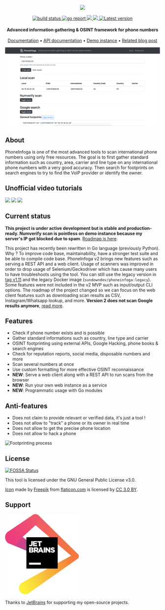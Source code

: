 <p align="center">
  <img src="https://i.imgur.com/LtUGnF3.png" width=500 />
</p>

<div align="center">
  <a href="https://github.com/sundowndev/PhoneInfoga/actions">
    <img src="https://img.shields.io/endpoint.svg?url=https://actions-badge.atrox.dev/sundowndev/PhoneInfoga/badge?ref=master" alt="build status" />
  </a>
  <a href="https://goreportcard.com/report/github.com/sundowndev/PhoneInfoga">
    <img src="https://goreportcard.com/badge/github.com/sundowndev/PhoneInfoga" alt="go report" />
  </a>
  <a href="https://codeclimate.com/github/sundowndev/PhoneInfoga/maintainability">
    <img src="https://api.codeclimate.com/v1/badges/3259feb1c68df1cd4f71/maintainability" />
  </a>
  <a href="https://codecov.io/gh/sundowndev/PhoneInfoga">
    <img src="https://codecov.io/gh/sundowndev/PhoneInfoga/branch/master/graph/badge.svg" />
  </a>
  <a href="https://github.com/sundowndev/PhoneInfoga/releases">
    <img src="https://img.shields.io/github/release/SundownDEV/PhoneInfoga.svg" alt="Latest version" />
  </a>
</div>

<h4 align="center">Advanced information gathering & OSINT framework for phone numbers</h4>

<p align="center">
  <a href="https://sundowndev.github.io/PhoneInfoga/">Documentation</a> •
  <a href="https://petstore.swagger.io/?url=https://raw.githubusercontent.com/sundowndev/PhoneInfoga/master/api/openapi.yml">API documentation</a> •
  <a href="https://demo.phoneinfoga.crvx.fr/">Demo instance</a> •
  <a href="https://medium.com/@SundownDEV/phone-number-scanning-osint-recon-tool-6ad8f0cac27b">Related blog post</a>
</p>

![](./docs/images/screenshot.png)

## About

PhoneInfoga is one of the most advanced tools to scan international phone numbers using only free resources. The goal is to first gather standard information such as country, area, carrier and line type on any international phone numbers with a very good accuracy. Then search for footprints on search engines to try to find the VoIP provider or identify the owner.

## Unofficial video tutorials

<a href="https://www.youtube.com/watch?v=WW6myutKBYk"><img src="https://i.ytimg.com/vi_webp/WW6myutKBYk/maxresdefault.webp" width="128" /></a>
<a href="https://www.youtube.com/watch?v=GlJ1Y5XVBnQ"><img src="https://i.ytimg.com/vi_webp/GlJ1Y5XVBnQ/maxresdefault.webp" width="128" /></a>
<a href="https://www.youtube.com/watch?v=H1rhboJ8WKE"><img src="https://i.ytimg.com/vi_webp/H1rhboJ8WKE/maxresdefault.webp" width="128" /></a>

## Current status

**This project is under active development but is stable and production-ready. Numverify scan is pointless on demo instance because my server's IP got blocked due to spam**. [Roadmap is here](https://github.com/sundowndev/PhoneInfoga/projects/1).

This project has recently been rewritten in Go language (previously Python). Why ? To improve code base, maintainability, have a stronger test suite and be able to compile code base. PhoneInfoga v2 brings new features such as serving a REST API and a web client. Usage of scanners was improved in order to drop usage of Selenium/Geckodriver which has cause many users to have troubleshoots using the tool. You can still use the legacy version in [tag v1.11](https://github.com/sundowndev/PhoneInfoga/tree/v1.11) and the legacy Docker image (`sundowndev/phoneinfoga:legacy`). Some features were not included in the v2 MVP such as input/output CLI options. The roadmap of the project changed so we can focus on the web client features such as downloading scan results as CSV, Instagram/Whatsapp lookup, and more. **Version 2 does not scan Google results anymore**, [read more](https://sundowndev.github.io/PhoneInfoga/usage/#available-scanners).

## Features

- Check if phone number exists and is possible
- Gather standard informations such as country, line type and carrier
- OSINT footprinting using external APIs, Google Hacking, phone books & search engines
- Check for reputation reports, social media, disposable numbers and more
- Scan several numbers at once
- Use custom formatting for more effective OSINT reconnaissance
- **NEW**: Serve a web client along with a REST API to run scans from the browser
- **NEW**: Run your own web instance as a service
- **NEW**: Programmatic usage with Go modules

## Anti-features

- Does not claim to provide relevant or verified data, it's just a tool !
- Does not allow to "track" a phone or its owner in real time
- Does not allow to get the precise phone location
- Does not allow to hack a phone

![Footprinting process](https://i.imgur.com/qCkgzz8.png)

## License

[![FOSSA Status](https://app.fossa.com/api/projects/git%2Bgithub.com%2Fsundowndev%2FPhoneInfoga.svg?type=shield)](https://app.fossa.com/projects/git%2Bgithub.com%2Fsundowndev%2FPhoneInfoga?ref=badge_shield)

This tool is licensed under the GNU General Public License v3.0.

[Icon](https://www.flaticon.com/free-icon/fingerprint-search-symbol-of-secret-service-investigation_48838) made by <a href="https://www.freepik.com/" title="Freepik">Freepik</a> from <a href="https://www.flaticon.com/" title="Flaticon">flaticon.com</a> is licensed by <a href="http://creativecommons.org/licenses/by/3.0/" title="Creative Commons BY 3.0" target="_blank">CC 3.0 BY</a>.

## Support

[![](docs/jetbrains.svg)](https://www.jetbrains.com/?from=sundowndev)

Thanks to [JetBrains](https://www.jetbrains.com/?from=sundowndev) for supporting my open-source projects.
